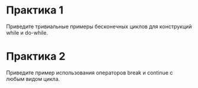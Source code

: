 # Практика 1

Приведите тривиальные примеры бесконечных циклов для конструкций while и do-while.

# Практика 2

Приведите пример использования операторов break и continue с любым видом цикла.


